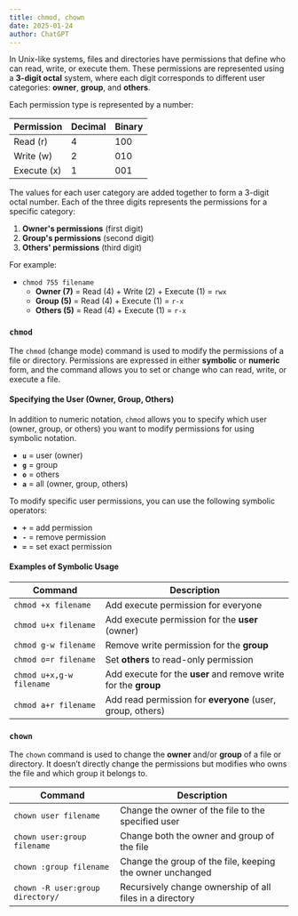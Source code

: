```yaml
---
title: chmod, chown
date: 2025-01-24
author: ChatGPT
---
```


In Unix-like systems, files and directories have permissions that define who can read, write, or execute them. These permissions are represented using a **3-digit octal** system, where each digit corresponds to different user categories: **owner**, **group**, and **others**.

Each permission type is represented by a number:

| Permission  | Decimal | Binary |
|-------------|---------|--------|
| Read (r)    | 4       | 100    |
| Write (w)   | 2       | 010    |
| Execute (x) | 1       | 001    |

The values for each user category are added together to form a 3-digit octal number. Each of the three digits represents the permissions for a specific category:

1.  **Owner's permissions** (first digit)
2.  **Group's permissions** (second digit)
3.  **Others' permissions** (third digit)

For example:

-   `chmod 755 filename`
    -   **Owner (7)** = Read (4) + Write (2) + Execute (1) = `rwx`
    -   **Group (5)** = Read (4) + Execute (1) = `r-x`
    -   **Others (5)** = Read (4) + Execute (1) = `r-x`

### `chmod`

The `chmod` (change mode) command is used to modify the permissions of a file or directory. Permissions are expressed in either **symbolic** or **numeric** form, and the command allows you to set or change who can read, write, or execute a file.

#### Specifying the User (Owner, Group, Others)

In addition to numeric notation, `chmod` allows you to specify which user (owner, group, or others) you want to modify permissions for using symbolic notation.

-   **`u`** = user (owner)
-   **`g`** = group
-   **`o`** = others
-   **`a`** = all (owner, group, others)

To modify specific user permissions, you can use the following symbolic operators:

-   **`+`** = add permission
-   **`-`** = remove permission
-   **`=`** = set exact permission

#### Examples of Symbolic Usage

| Command                  | Description                                                     |
|--------------------------|-----------------------------------------------------------------|
| `chmod +x filename`      | Add execute permission for everyone                             |
| `chmod u+x filename`     | Add execute permission for the **user** (owner)                 |
| `chmod g-w filename`     | Remove write permission for the **group**                       |
| `chmod o=r filename`     | Set **others** to read-only permission                          |
| `chmod u+x,g-w filename` | Add execute for the **user** and remove write for the **group** |
| `chmod a+r filename`     | Add read permission for **everyone** (user, group, others)      |

### `chown`

The `chown` command is used to change the **owner** and/or **group** of a file or directory. It doesn’t directly change the permissions but modifies who owns the file and which group it belongs to.

| Command                          | Description                                               |
|----------------------------------|-----------------------------------------------------------|
| `chown user filename`            | Change the owner of the file to the specified user        |
| `chown user:group filename`      | Change both the owner and group of the file               |
| `chown :group filename`          | Change the group of the file, keeping the owner unchanged |
| `chown -R user:group directory/` | Recursively change ownership of all files in a directory  |
